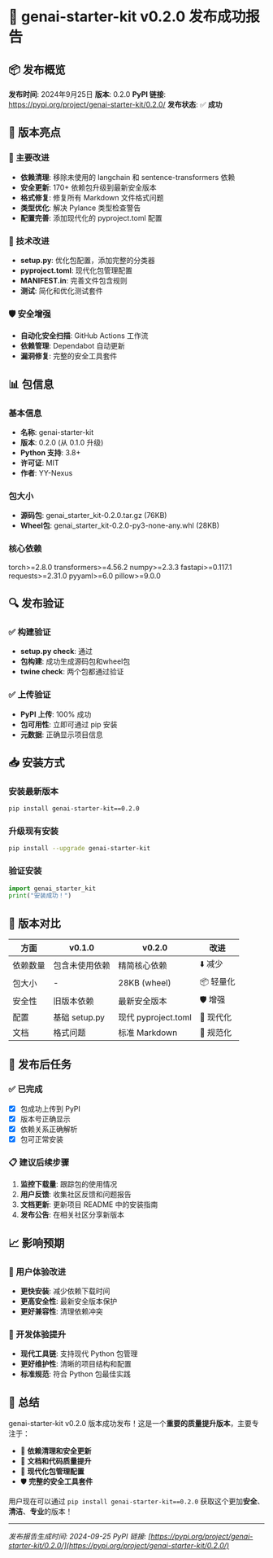 # 🎉 genai-starter-kit v0.2.0 发布成功报告

## 📦 发布概览

**发布时间**: 2024年9月25日
**版本**: 0.2.0
**PyPI 链接**: <https://pypi.org/project/genai-starter-kit/0.2.0/>
**发布状态**: ✅ **成功**

## 🚀 版本亮点

### 🔧 主要改进
- **依赖清理**: 移除未使用的 langchain 和 sentence-transformers 依赖
- **安全更新**: 170+ 依赖包升级到最新安全版本
- **格式修复**: 修复所有 Markdown 文件格式问题
- **类型优化**: 解决 Pylance 类型检查警告
- **配置完善**: 添加现代化的 pyproject.toml 配置

### 📝 技术改进
- **setup.py**: 优化包配置，添加完整的分类器
- **pyproject.toml**: 现代化包管理配置
- **MANIFEST.in**: 完善文件包含规则
- **测试**: 简化和优化测试套件

### 🛡️ 安全增强
- **自动化安全扫描**: GitHub Actions 工作流
- **依赖管理**: Dependabot 自动更新
- **漏洞修复**: 完整的安全工具套件

## 📊 包信息

### 基本信息
- **名称**: genai-starter-kit
- **版本**: 0.2.0 (从 0.1.0 升级)
- **Python 支持**: 3.8+
- **许可证**: MIT
- **作者**: YY-Nexus

### 包大小
- **源码包**: genai_starter_kit-0.2.0.tar.gz (76KB)
- **Wheel包**: genai_starter_kit-0.2.0-py3-none-any.whl (28KB)

### 核心依赖
torch>=2.8.0
transformers>=4.56.2
numpy>=2.3.3
fastapi>=0.117.1
requests>=2.31.0
pyyaml>=6.0
pillow>=9.0.0

## 🔍 发布验证

### ✅ 构建验证
- **setup.py check**: 通过
- **包构建**: 成功生成源码包和wheel包
- **twine check**: 两个包都通过验证

### ✅ 上传验证
- **PyPI 上传**: 100% 成功
- **包可用性**: 立即可通过 pip 安装
- **元数据**: 正确显示项目信息

## 📥 安装方式

### 安装最新版本
```bash
pip install genai-starter-kit==0.2.0
```

### 升级现有安装
```bash
pip install --upgrade genai-starter-kit
```

### 验证安装
```python
import genai_starter_kit
print("安装成功！")
```

## 🔄 版本对比

| 方面 | v0.1.0 | v0.2.0 | 改进 |
|------|---------|---------|------|
| 依赖数量 | 包含未使用依赖 | 精简核心依赖 | ⬇️ 减少 |
| 包大小 | - | 28KB (wheel) | 📦 轻量化 |
| 安全性 | 旧版本依赖 | 最新安全版本 | 🛡️ 增强 |
| 配置 | 基础 setup.py | 现代 pyproject.toml | 🔧 现代化 |
| 文档 | 格式问题 | 标准 Markdown | 📝 规范化 |

## 🎯 发布后任务

### ✅ 已完成
- [x] 包成功上传到 PyPI
- [x] 版本号正确显示
- [x] 依赖关系正确解析
- [x] 包可正常安装

### 📋 建议后续步骤
1. **监控下载量**: 跟踪包的使用情况
2. **用户反馈**: 收集社区反馈和问题报告
3. **文档更新**: 更新项目 README 中的安装指南
4. **发布公告**: 在相关社区分享新版本

## 📈 影响预期

### 🎯 用户体验改进
- **更快安装**: 减少依赖下载时间
- **更高安全性**: 最新安全版本保护
- **更好兼容性**: 清理依赖冲突

### 🔧 开发体验提升
- **现代工具链**: 支持现代 Python 包管理
- **更好维护性**: 清晰的项目结构和配置
- **标准规范**: 符合 Python 包最佳实践

## 🎊 总结

genai-starter-kit v0.2.0 版本成功发布！这是一个**重要的质量提升版本**，主要专注于：

- 🧹 **依赖清理和安全更新**
- 📝 **文档和代码质量提升**
- 🔧 **现代化包管理配置**
- 🛡️ **完整的安全工具套件**

用户现在可以通过 `pip install genai-starter-kit==0.2.0` 获取这个更加**安全**、**清洁**、**专业**的版本！

---
*发布报告生成时间: 2024-09-25*
*PyPI 链接: [https://pypi.org/project/genai-starter-kit/0.2.0/](https://pypi.org/project/genai-starter-kit/0.2.0/)*
